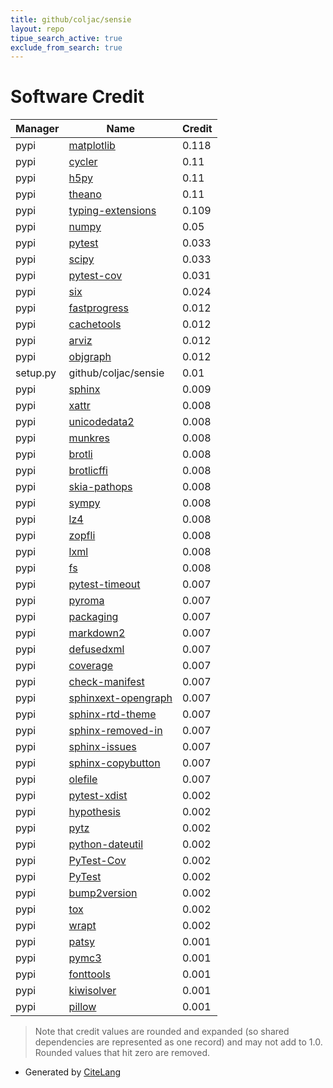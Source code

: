 ```yaml
---
title: github/coljac/sensie
layout: repo
tipue_search_active: true
exclude_from_search: true
---
```

# Software Credit

|Manager|Name|Credit|
|-------|----|------|
|pypi|[matplotlib](https://matplotlib.org)|0.118|
|pypi|[cycler](https://github.com/matplotlib/cycler)|0.11|
|pypi|[h5py](http://www.h5py.org)|0.11|
|pypi|[theano](http://deeplearning.net/software/theano/)|0.11|
|pypi|[typing-extensions](https://pypi.org/project/typing-extensions)|0.109|
|pypi|[numpy](https://www.numpy.org)|0.05|
|pypi|[pytest](https://pypi.org/project/pytest)|0.033|
|pypi|[scipy](https://www.scipy.org)|0.033|
|pypi|[pytest-cov](https://pypi.org/project/pytest-cov)|0.031|
|pypi|[six](https://pypi.org/project/six)|0.024|
|pypi|[fastprogress](https://github.com/fastai/fastprogress)|0.012|
|pypi|[cachetools](https://github.com/tkem/cachetools/)|0.012|
|pypi|[arviz](http://github.com/arviz-devs/arviz)|0.012|
|pypi|[objgraph](https://pypi.org/project/objgraph)|0.012|
|setup.py|github/coljac/sensie|0.01|
|pypi|[sphinx](https://pypi.org/project/sphinx)|0.009|
|pypi|[xattr](https://pypi.org/project/xattr)|0.008|
|pypi|[unicodedata2](https://pypi.org/project/unicodedata2)|0.008|
|pypi|[munkres](https://pypi.org/project/munkres)|0.008|
|pypi|[brotli](https://pypi.org/project/brotli)|0.008|
|pypi|[brotlicffi](https://pypi.org/project/brotlicffi)|0.008|
|pypi|[skia-pathops](https://pypi.org/project/skia-pathops)|0.008|
|pypi|[sympy](https://pypi.org/project/sympy)|0.008|
|pypi|[lz4](https://pypi.org/project/lz4)|0.008|
|pypi|[zopfli](https://pypi.org/project/zopfli)|0.008|
|pypi|[lxml](https://pypi.org/project/lxml)|0.008|
|pypi|[fs](https://pypi.org/project/fs)|0.008|
|pypi|[pytest-timeout](https://pypi.org/project/pytest-timeout)|0.007|
|pypi|[pyroma](https://pypi.org/project/pyroma)|0.007|
|pypi|[packaging](https://pypi.org/project/packaging)|0.007|
|pypi|[markdown2](https://pypi.org/project/markdown2)|0.007|
|pypi|[defusedxml](https://pypi.org/project/defusedxml)|0.007|
|pypi|[coverage](https://pypi.org/project/coverage)|0.007|
|pypi|[check-manifest](https://pypi.org/project/check-manifest)|0.007|
|pypi|[sphinxext-opengraph](https://pypi.org/project/sphinxext-opengraph)|0.007|
|pypi|[sphinx-rtd-theme](https://pypi.org/project/sphinx-rtd-theme)|0.007|
|pypi|[sphinx-removed-in](https://pypi.org/project/sphinx-removed-in)|0.007|
|pypi|[sphinx-issues](https://pypi.org/project/sphinx-issues)|0.007|
|pypi|[sphinx-copybutton](https://pypi.org/project/sphinx-copybutton)|0.007|
|pypi|[olefile](https://pypi.org/project/olefile)|0.007|
|pypi|[pytest-xdist](https://pypi.org/project/pytest-xdist)|0.002|
|pypi|[hypothesis](https://pypi.org/project/hypothesis)|0.002|
|pypi|[pytz](https://pypi.org/project/pytz)|0.002|
|pypi|[python-dateutil](https://pypi.org/project/python-dateutil)|0.002|
|pypi|[PyTest-Cov](https://pypi.org/project/PyTest-Cov)|0.002|
|pypi|[PyTest](https://pypi.org/project/PyTest)|0.002|
|pypi|[bump2version](https://pypi.org/project/bump2version)|0.002|
|pypi|[tox](https://pypi.org/project/tox)|0.002|
|pypi|[wrapt](https://pypi.org/project/wrapt)|0.002|
|pypi|[patsy](https://github.com/pydata/patsy)|0.001|
|pypi|[pymc3](http://github.com/pymc-devs/pymc3)|0.001|
|pypi|[fonttools](http://github.com/fonttools/fonttools)|0.001|
|pypi|[kiwisolver](https://github.com/nucleic/kiwi)|0.001|
|pypi|[pillow](https://python-pillow.org)|0.001|


> Note that credit values are rounded and expanded (so shared dependencies are represented as one record) and may not add to 1.0. Rounded values that hit zero are removed.


- Generated by [CiteLang](https://github.com/vsoch/citelang)
